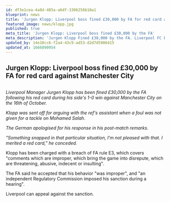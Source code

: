 ```yaml
---
id: df3e1cea-4a8d-485a-a6df-3306256b10a1
blueprint: news
title: 'Jurgen Klopp: Liverpool boss fined £30,000 by FA for red card against Manchester City'
featured_image: news/klopp.jpg
published: true
meta_title: 'Jurgen Klopp: Liverpool boss fined £30,000 by the FA'
meta_description: 'Jurgen Klopp Fined £30,000 by the FA. Liverpool FC boss fined because of his red card when Liverpool FC Beat Manchester City 1 0'
updated_by: 14e10cc6-f2a4-43c9-ad53-d2d7d5986415
updated_at: 1666890954
---
```

<h2><strong>Jurgen Klopp: Liverpool boss fined £30,000 by FA for red card against Manchester City</strong></h2><p><img src="statamic://asset::assets::klopp.jpg" alt=""></p><p><em>Liverpool Manager Jurgen Klopp has been fined £30,000 by the FA following his red card during his side&#039;s 1-0 win against Manchester City on the 16th of October.</em></p><p><em>Klopp was sent off for arguing with the ref&#039;s assistant when a foul was not given for a tackle on Mohamed Salah.</em></p><p><em>The German apologised for his response in his post-match remarks.</em></p><p><em>&quot;Something snapped in that particular situation, I&#039;m not pleased with that. I merited a red card,&quot; he conceded.</em></p><p></p><p>Klopp has been charged with a breach of FA rule E3, which covers &quot;comments which are improper, which bring the game into disrepute, which are threatening, abusive, indecent or insulting&quot;.</p><p>The FA said he accepted that his behavior &quot;was improper&quot;, and &quot;an independent Regulatory Commission imposed his sanction during a hearing&quot;.</p><p>Liverpool can appeal against the sanction.</p><p></p>